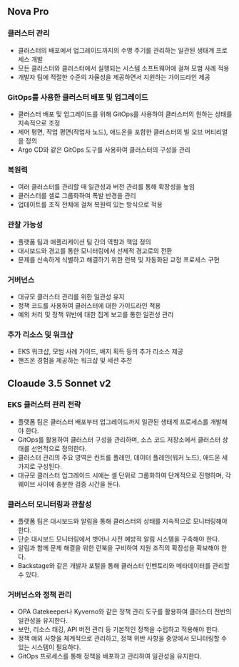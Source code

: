 
## Nova Pro
### 클러스터 관리
* 클러스터의 배포에서 업그레이드까지의 수명 주기를 관리하는 일관된 생태계 프로세스 개발
* 모든 클러스터와 클러스터에서 실행되는 시스템 소프트웨어에 걸쳐 모범 사례 적용
* 개발자 팀에 적절한 수준의 자율성을 제공하면서 지원하는 가이드라인 제공

### GitOps를 사용한 클러스터 배포 및 업그레이드
* 클러스터 배포 및 업그레이드를 위해 GitOps를 사용하여 클러스터의 원하는 상태를 지속적으로 조정
* 제어 평면, 작업 평면(작업자 노드), 애드온을 포함한 클러스터의 빌 오브 머티리얼을 정의
* Argo CD와 같은 GitOps 도구를 사용하여 클러스터의 구성을 관리

### 복원력
* 여러 클러스터를 관리할 때 일관성과 버전 관리를 통해 확장성을 높임
* 클러스터를 셀로 그룹화하여 폭발 반경을 관리
* 업데이트를 조직 전체에 걸쳐 복원력 있는 방식으로 적용

### 관찰 가능성
* 플랫폼 팀과 애플리케이션 팀 간의 역할과 책임 정의
* 대시보드와 경고를 통한 모니터링에서 선제적 경고로의 전환
* 문제를 신속하게 식별하고 해결하기 위한 런북 및 자동화된 교정 프로세스 구현

### 거버넌스
* 대규모 클러스터 관리를 위한 일관성 유지
* 정책 코드를 사용하여 클러스터에 대한 가이드라인 적용
* 예외 처리 및 정책 위반에 대한 집계 보고를 통한 일관성 관리

### 추가 리소스 및 워크샵
* EKS 워크샵, 모범 사례 가이드, 배지 획득 등의 추가 리소스 제공
* 핸즈온 경험을 제공하는 워크샵 및 세션 추천


## Cloaude 3.5 Sonnet v2
### EKS 클러스터 관리 전략
* 플랫폼 팀은 클러스터 배포부터 업그레이드까지 일관된 생태계 프로세스를 개발해야 한다.
* GitOps를 활용하여 클러스터 구성을 관리하며, 소스 코드 저장소에서 클러스터 상태를 선언적으로 정의한다.
* 클러스터 관리의 주요 영역은 컨트롤 플레인, 데이터 플레인(워커 노드), 애드온 세 가지로 구성된다.
* 대규모 클러스터 업그레이드 시에는 셀 단위로 그룹화하여 단계적으로 진행하며, 각 웨이브 사이에 충분한 검증 시간을 둔다.

### 클러스터 모니터링과 관찰성
* 플랫폼 팀은 대시보드와 알림을 통해 클러스터의 상태를 지속적으로 모니터링해야 한다.
* 단순 대시보드 모니터링에서 벗어나 사전 예방적 알림 시스템을 구축해야 한다.
* 알림과 함께 문제 해결을 위한 런북을 구비하여 지원 조직의 확장성을 확보해야 한다.
* Backstage와 같은 개발자 포털을 통해 클러스터 인벤토리와 메타데이터를 관리할 수 있다.

### 거버넌스와 정책 관리
* OPA Gatekeeper나 Kyverno와 같은 정책 관리 도구를 활용하여 클러스터 전반의 일관성을 유지한다.
* 보안, 리소스 태깅, API 버전 관리 등 기본적인 정책을 수립하고 적용해야 한다.
* 정책 예외 사항을 체계적으로 관리하고, 정책 위반 사항을 중앙에서 모니터링할 수 있는 시스템이 필요하다.
* GitOps 프로세스를 통해 정책을 배포하고 관리하여 일관성을 유지한다.


